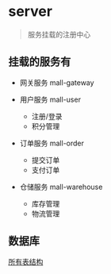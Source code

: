 # server
> 服务挂载的注册中心

## 挂载的服务有

- 网关服务 mall-gateway

- 用户服务 mall-user
    - 注册/登录
    - 积分管理

- 订单服务 mall-order
    - 提交订单
    - 支付订单

- 仓储服务 mall-warehouse
    - 库存管理
    - 物流管理

## 数据库
[所有表结构](/src/main/resources/static/database.sql)